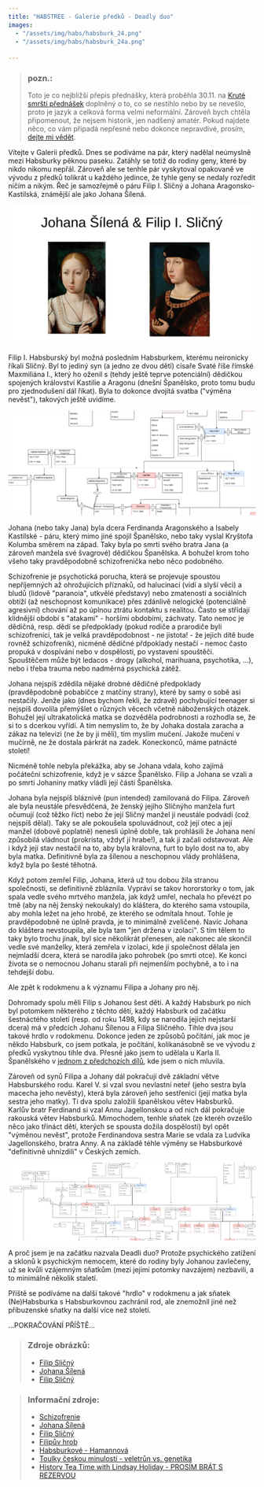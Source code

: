```yaml
---
title: "HABSTREE - Galerie předků - Deadly duo"
images:
  - "/assets/img/habs/habsburk_24.png"
  - "/assets/img/habs/habsburk_24a.png"
 
---
```


> ### pozn.:
> Toto je co nejbližší přepis přednášky, která proběhla 30.11. na [Kruté smršti přednášek](https://ksp.mff.cuni.cz/akce/smrst/) doplněný o to, co se nestihlo nebo by se nevešlo,
> proto je jazyk a celková forma velmi neformální. Zároveň bych chtěla připomenout, že nejsem historik,
> jen nadšený amatér. Pokud najdete něco, co vám připadá nepřesné nebo dokonce nepravdivé,
> prosím, [dejte mi vědět](mailto:matcha1309@hotmail.com).

<!--begin_excerpt-->

Vítejte v Galerii předků. Dnes se podíváme na pár, který nadělal neúmyslně mezi Habsburky pěknou paseku. Zatáhly se totiž do rodiny geny, které by nikdo nikomu nepřál. Zároveň ale se tenhle pár vyskytoval opakovaně ve vývodu z předků tolikrát u každého jedince, že tyhle geny se nedaly rozředit ničím a nikým. 
Řeč je samozřejmě o páru Filip I. Sličný a Johana Aragonsko-Kastilská, známější ale jako Johana Šílená. 

<!--end_excerpt-->

![habs_24](/assets/img/habs/habsburk_24.png)

Filip I. Habsburský byl možná posledním Habsburkem, kterému neironicky říkali Sličný. Byl to jediný syn (a jedno ze dvou dětí) císaře Svaté říše římské Maxmiliána I., který ho oženil s (tehdy ještě teprve potenciální) dědičkou spojených království Kastilie a Aragonu (dnešní Španělsko, proto tomu budu pro zjednodušení dál říkat). Byla to dokonce dvojitá svatba ("výměna nevěst"), takových ještě uvidíme. 

![habs_24a](/assets/img/habs/habsburk_24a.png)

Johana (nebo taky Jana) byla dcera Ferdinanda Aragonského a Isabely Kastilské - páru, který mimo jiné spojil Španělsko, nebo taky vyslal Kryštofa Kolumba směrem na západ. Taky byla po smrti svého bratra Jana (a zároveň manžela své švagrové) dědičkou Španělska. A bohužel krom toho všeho taky pravděpodobně schizofrenička nebo něco podobného. 

Schizofrenie je psychotická porucha, která se projevuje spoustou nepříjemných až ohrožujících příznaků, od halucinací (vidí a slyší věci) a bludů (lidově "paranoia", utkvělé představy) nebo zmatenosti a sociálních obtíží (až neschopnost komunikace) přes zdánlivě nelogické (potenciálně agresivní) chování až po úplnou ztrátu kontaktu s realitou. Často se střídají klidnější období s "atakami" - horšími obdobími, záchvaty.
Tato nemoc je dědičná, resp. dědí se předpoklady (pokud rodiče a prarodiče byli schizofrenici, tak je velká pravděpodobnost - ne jistota! - že jejich dítě bude rovněž schizofrenik), nicméně dědičné přdpoklady nestačí - nemoc často propuká v dospívání nebo v dospělosti, po vystavení spouštěči. Spouštěčem může být ledacos - drogy (alkohol, marihuana, psychotika, ...), nebo i třeba trauma nebo nadměrná psychická zátěž. 

Johana nejspíš zdědila nějaké drobné dědičné předpoklady (pravděpodobně pobabičce z matčiny strany), které by samy o sobě asi nestačily. Jenže jako (dnes bychom řekli, že zdravě) pochybující teenager si nejspíš dovolila přemýšlet o různých věcech včetně náboženských otázek. Bohužel její ultrakatolická matka se dozvěděla podrobnosti a rozhodla se, že si to s dcerkou vyřídí. A tím nemyslím to, že by Johaka dostala zaracha a zákaz na televizi (ne že by ji měli), tím myslím mučení. Jakože mučení v mučírně, ne že dostala párkrát na zadek. Koneckonců, máme patnácté století! 

Nicméně tohle nebyla překážka, aby se Johana vdala, koho zajímá počáteční schizofrenie, když je v sázce Španělsko. Filip a Johana se vzali a po smrti Johaniny matky vládli její části Španělska. 

Johana byla nejspíš bláznivě (pun intended) zamilovaná do Filipa. Zároveň ale byla neustále přesvědčená, že ženský jejího Sličnýho manžela furt očumují (což těžko říct) nebo že její Sličný manžel ji neustále podvádí (což nejspíš dělal). Taky se ale pokoušela spoluvádnout, což její otec a její manžel (dobově poplatně) nenesli úplně dobře, tak prohlásili že Johana není způsobilá vládnout (prokrista, vždyť jí hrabe!), a tak ji začali odstavovat. Ale i když její stav nestačil na to, aby byla královna, furt to bylo dost na to, aby byla matka. Definitivně byla za šílenou a neschopnou vlády prohlášena, když byla po šesté těhotná. 

Když potom zemřel Filip, Johana, která už tou dobou žila stranou společnosti, se definitivně zbláznila. Vypráví se takov hororstorky o tom, jak spala vedle svého mrtvého manžela, jak když umřel, nechala ho převézt po tmě (aby na něj ženský nekoukaly) do kláštera, do kterého sama vstoupila, aby mohla ležet na jeho hrobě, ze kterého se odmítala hnout. Tohle je pravděpodobně ne úplně pravda, je to minimálně zveličené. Navíc Johana do kláštera nevstoupila, ale byla tam "jen držena v izolaci". S tím tělem to taky bylo trochu jinak, byl sice několikrát přenesen, ale nakonec ale skončil vedle své manželky, která zemřela v izolaci, kde jí společnost dělala jen nejmladší dcera, která se narodila jako pohrobek (po smrti otce). Ke konci života se o nemocnou Johanu starali při nejmenším pochybně, a to i na tehdejší dobu. 

Ale zpět k rodokmenu a k významu Filipa a Johany pro něj. 

Dohromady spolu měli Filip s Johanou šest dětí. A každý Habsburk po nich byl potomkem některého z těchto dětí, každý Habsburk od začátku šestnáctého století (resp. od roku 1498, kdy se narodila jejich nejstarší dcera) má v předcích Johanu Šílenou a Filipa Sličného. Tihle dva jsou takové hrdlo v rodokmenu. 
Dokonce jeden ze způsobů počítání, jak moc je někdo Habsburk, co jsem potkala, je počítání, kolikanásobně se ve vývodu z předků vyskytnou tihle dva. Přesně jako jsem to udělala u Karla II. Španělského v [jednom z předchozích dílů](https://matcha1309.github.io/HABSTREE01/), kde jsem o nich mluvila. 

Zároveň od synů Filipa a Johany dál pokračují dvě základní větve Habsburského rodu. 
Karel V. si vzal svou nevlastní neteř (jeho sestra byla macecha jeho nevěsty), která byla zároveň jeho sestřenicí (její matka byla sestra jeho matky). Ti dva spolu založili španělskou větev Habsburků. 
Karlův bratr Ferdinand si vzal Annu Jagellonskou a od nich dál pokračuje rakouská větev Habsburků. Mimochodem, tenhle sňatek (ze kteréh ovzešlo něco jako třináct dětí, kterých se spousta dožila dospělosti) byl opět "výměnou nevěst", protože Ferdinandova sestra Marie se vdala za Ludvíka Jagellonského, bratra Anny. A na základě téhle výměny se Habsburkové "definitivně uhnízdili" v Českých zemích. 

![habs_24b](/assets/img/habs/habsburk_24b.png)

A proč jsem je na začátku nazvala Deadli duo? Protože psychického zatížení a sklonů k psychickým nemocem, které do rodiny byly Johanou zavlečeny, už se kvůli vzájemným sňatkům (mezi jejími potomky navzájem) nezbavili, a to minimálně několik staletí. 


Příště se podíváme na další takové "hrdlo" v rodokmenu a jak sňatek (Ne)Habsburka s Habsburkovnou zachránil rod, ale znemožnil jiné než příbuzenské sňatky na další více než století. 


...POKRAČOVÁNÍ PŘÍŠTĚ...


> ### Zdroje obrázků:
> - [Filip Sličný](https://commons.wikimedia.org/wiki/File:P%C5%99emyslovci_erb.svg#)
> - [Johana Šílená](https://commons.wikimedia.org/wiki/File:Juan_de_Flandes_003.jpg#/media/Soubor:Juan_de_Flandes_003.jpg)
> - [Filip Sličný](https://commons.wikimedia.org/wiki/File:Anonymous_-_K%C3%B6nig_Philipp_I._der_Sch%C3%B6ne_(1478-1506)_,_Brustbild_-_GG_4449_-_Kunsthistorisches_Museum.jpg#/media/Soubor:Anonymous_-_K%C3%B6nig_Philipp_I._der_Sch%C3%B6ne_(1478-1506)_,_Brustbild_-_GG_4449_-_Kunsthistorisches_Museum.jpg)


> ### Informační zdroje:
> - [Schizofrenie](https://www.drmax.cz/clanky/schizofrenie-priznaky-priciny-a-lecba)
> - [Johana Šílená](https://cs.wikipedia.org/wiki/Jana_I._Kastilsk%C3%A1)
> - [Filip Sličný](https://cs.wikipedia.org/wiki/Filip_I._Kastilsk%C3%BD)
> - [Filipův hrob](https://cs.wikipedia.org/wiki/Kr%C3%A1lovsk%C3%A1_kaple_v_Granad%C4%9B) 
> - [Habsburkové - Hamannová](https://www.databazeknih.cz/knihy/habsburkove-zivotopisna-encyklopedie-87877)
> - [Toulky českou minulostí - veletrůn vs. genetika](https://dvojka.rozhlas.cz/509-schuzka-veletrun-versus-genetika-7942878)
> - [History Tea Time with Lindsay Holiday - PROSÍM BRÁT S REZERVOU](https://www.youtube.com/watch?v=Ke1F-IRMeWA)
